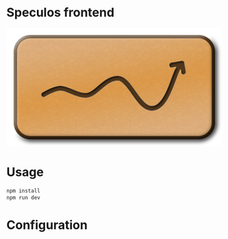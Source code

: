 # Speculos frontend

![Speculos](graphism/Icon_514x284_png8.png)

# Usage

    npm install
    npm run dev


# Configuration
